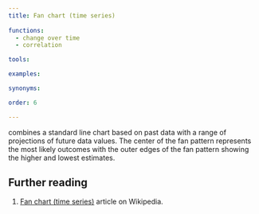 ```yaml
---
title: Fan chart (time series)
  
functions:
  - change over time
  - correlation

tools:

examples:

synonyms:

order: 6

---
```


combines a standard line chart based on past data with a range of projections of future data values. The center of the fan pattern represents the most likely outcomes with the outer edges of the fan pattern showing the higher and lowest estimates.

<!--more-->

## Further reading
1. [Fan chart (time series)](https://en.wikipedia.org/wiki/Fan_chart_(time_series)) article on Wikipedia.
